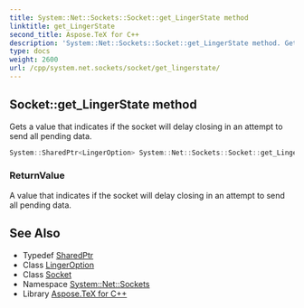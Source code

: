 ```yaml
---
title: System::Net::Sockets::Socket::get_LingerState method
linktitle: get_LingerState
second_title: Aspose.TeX for C++
description: 'System::Net::Sockets::Socket::get_LingerState method. Gets a value that indicates if the socket will delay closing in an attempt to send all pending data in C++.'
type: docs
weight: 2600
url: /cpp/system.net.sockets/socket/get_lingerstate/
---
```

## Socket::get_LingerState method


Gets a value that indicates if the socket will delay closing in an attempt to send all pending data.

```cpp
System::SharedPtr<LingerOption> System::Net::Sockets::Socket::get_LingerState()
```


### ReturnValue

A value that indicates if the socket will delay closing in an attempt to send all pending data.

## See Also

* Typedef [SharedPtr](../../../system/sharedptr/)
* Class [LingerOption](../../lingeroption/)
* Class [Socket](../)
* Namespace [System::Net::Sockets](../../)
* Library [Aspose.TeX for C++](../../../)
